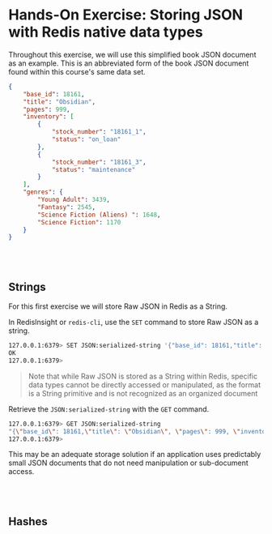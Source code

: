 # Hands-On Exercise: Storing JSON with Redis native data types

Throughout this exercise, we will use this simplified book JSON document as an example. This is an abbreviated form of the book JSON document found within this course's same data set.

```json
{
    "base_id": 18161,
    "title": "Obsidian",
    "pages": 999,
    "inventory": [
        {
            "stock_number": "18161_1",
            "status": "on_loan"
        },
        {
            "stock_number": "18161_3",
            "status": "maintenance"
        }
    ],
    "genres": {
        "Young Adult": 3439, 
        "Fantasy": 2545, 
        "Science Fiction (Aliens) ": 1648, 
        "Science Fiction": 1170
    }
}
```

<br/><br/>
## Strings
For this first exercise we will store Raw JSON in Redis as a String.

In RedisInsight or `redis-cli`, use the `SET` command to store Raw JSON as a string.

```bash
127.0.0.1:6379> SET JSON:serialized-string '{"base_id": 18161,"title": "Obsidian", "pages": 999, "inventory": [{"stock_number": "18161_1","status": "on_loan"},{"stock_number": "18161_3","status": "maintenance"}],"genres": {"Young Adult": 3439, "Fantasy": 2545, "Science Fiction (Aliens) ": 1648, "Science Fiction": 1170} }'
OK
127.0.0.1:6379> 
```

> Note that while Raw JSON is stored as a String within Redis, specific data types cannot be directly accessed or manipulated, as the format is a String primitive and is not recognized as an organized document


Retrieve the `JSON:serialized-string` with the `GET` command.

```bash
127.0.0.1:6379> GET JSON:serialized-string
"{\"base_id\": 18161,\"title\": \"Obsidian\", \"pages\": 999, \"inventory\": [{\"stock_number\": \"18161_1\",\"status\": \"on_loan\"},{\"stock_number\": \"18161_3\",\"status\": \"maintenance\"}],\"genres\": {\"Young Adult\": 3439, \"Fantasy\": 2545, \"Science Fiction (Aliens) \": 1648, \"Science Fiction\": 1170} }"
127.0.0.1:6379> 
```

This may be an adequate storage solution if an application uses predictably small JSON documents that do not need manipulation or sub-document access.

<br/><br/>
## Hashes